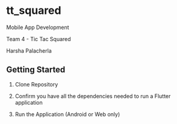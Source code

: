 # tt_squared

Mobile App Development

Team 4 - Tic Tac Squared

Harsha Palacherla

## Getting Started

1) Clone Repository 

2) Confirm you have all the dependencies needed to run a Flutter application

3) Run the Application (Android or Web only)